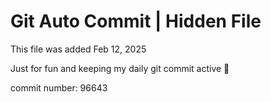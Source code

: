 # Git Auto Commit | Hidden File

This file was added Feb 12, 2025

Just for fun and keeping my daily git commit active 🤪

commit number: 96643
